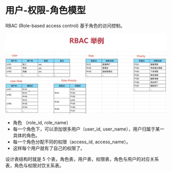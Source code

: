 # 用户-权限-角色模型

RBAC (Role-based access control) 基于角色的访问控制。

![RBAC模型](./images/RBAC模型.png)

- 角色 （role_id, role_name）
- 每一个角色下，可以添加很多用户（user_id, user_name），用户归属于某一具体的角色。
- 每一个角色分配不同的权限（access_id, access_name）。
- 这样每个用户就有了自己的权限了。

设计表结构时就是 5 个表，角色表，用户表，权限表，角色与用户的对应关系表，角色与权限对饮关系表。
